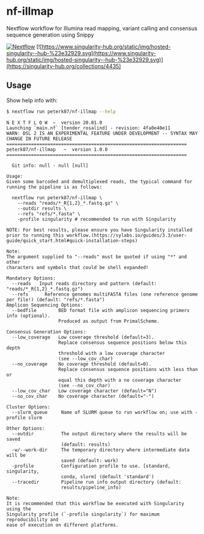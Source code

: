 # nf-illmap

Nextflow workflow for Illumina read mapping, variant calling and consensus sequence generation using Snippy

[![Nextflow](https://img.shields.io/badge/nextflow-%E2%89%A519.10.0-brightgreen.svg)](https://www.nextflow.io/)
[![https://www.singularity-hub.org/static/img/hosted-singularity--hub-%23e32929.svg](https://www.singularity-hub.org/static/img/hosted-singularity--hub-%23e32929.svg)](https://singularity-hub.org/collections/4435)


## Usage

Show help info with:

```bash
$ nextflow run peterk87/nf-illmap --help
```

```
N E X T F L O W  ~  version 20.01.0
Launching `main.nf` [tender_rosalind] - revision: 4fa0e40e11
WARN: DSL 2 IS AN EXPERIMENTAL FEATURE UNDER DEVELOPMENT -- SYNTAX MAY CHANGE IN FUTURE RELEASE
==================================================================
peterk87/nf-illmap   ~  version 1.0.0
==================================================================

  Git info: null - null [null]

Usage:
Given some barcoded and demultiplexed reads, the typical command for running the pipeline is as follows:

  nextflow run peterk87/nf-illmap \
    --reads "reads/*_R{1,2}_*.fastq.gz" \
    --outdir results \
    --refs "refs/*.fasta" \
    -profile singularity # recommended to run with Singularity

NOTE: For best results, please ensure you have Singularity installed prior to running this workflow.(https://sylabs.io/guides/3.3/user-guide/quick_start.html#quick-installation-steps)

Note:
The argument supplied to "--reads" must be quoted if using "*" and other
characters and symbols that could be shell expanded!

Mandatory Options:
  --reads   Input reads directory and pattern (default: "reads/*_R{1,2}_*.fastq.gz")
  --refs      Reference genomes multiFASTA files (one reference genome per file!) (default: "refs/*.fasta")
Amplicon Sequencing Options:
  --bedfile        BED format file with amplicon sequencing primers info (optional).
                   Produced as output from PrimalScheme.

Consensus Generation Options:
  --low_coverage   Low coverage threshold (default=3).
                   Replace consensus sequence positions below this depth
                   threshold with a low coverage character
                   (see --low_cov_char)
  --no_coverage    No coverage threshold (default=0).
                   Replace consensus sequence positions with less than or
                   equal this depth with a no coverage character
                   (see --no_cov_char)
  --low_cov_char   Low coverage character (default="N")
  --no_cov_char    No coverage character (default="-")

Cluster Options:
  --slurm_queue     Name of SLURM queue to run workflow on; use with -profile slurm

Other Options:
  --outdir          The output directory where the results will be saved
                    (default: results)
  -w/--work-dir     The temporary directory where intermediate data will be
                    saved (default: work)
  -profile          Configuration profile to use. [standard, singularity,
                    conda, slurm] (default 'standard')
  --tracedir        Pipeline run info output directory (default:
                    results/pipeline_info)

Note:
It is recommended that this workflow be executed with Singularity using the
Singularity profile (`-profile singularity`) for maximum reproducibility and
ease of execution on different platforms.
```


